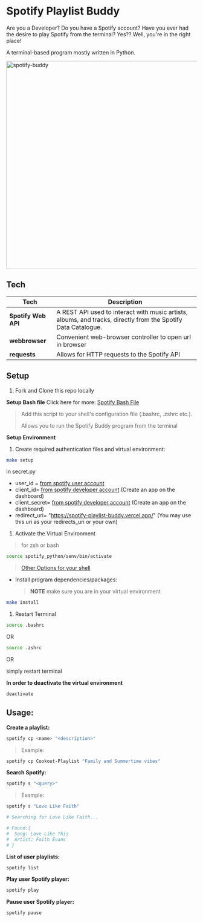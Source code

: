 # Spotify Playlist Buddy

Are you a Developer? Do you have a Spotify account? Have you ever had the desire to play Spotify from the terminal? Yes?? Well, you're in the right place!

A terminal-based program mostly written in Python.

<img src="https://media.giphy.com/media/WjQYG5UBbdtcRzscAC/giphy.gif" width="550px" alt="spotify-buddy"/>

## Tech

| Tech             | Description                                                                                                   |
| ------------------- | ------------------------------------------------------------------------------------------------------------- |
| **Spotify Web API** | A REST API used to interact with music artists, albums, and tracks, directly from the Spotify Data Catalogue. |
| **webbrowser**      | Convenient web-browser controller to open url in browser                                                                            |
| **requests** | Allows for HTTP requests to the Spotify API |

## Setup

1. Fork and Clone this repo locally

**Setup Bash file**
Click here for more: [Spotify Bash File](https://github.com/StefonSimmons/spotify_bash_file)

> Add this script to your shell's configuration file (.bashrc, .zshrc etc.).
>
> Allows you to run the Spotify Buddy program from the terminal

**Setup Environment**

1. Create required authentication files and virtual environment:

```bash
make setup
```
in secret.py
- user_id = [from spotify user account](https://www.spotify.com/)
- client_id= [from spotify developer account](https://developer.spotify.com/dashboard/login) (Create an app on the dashboard)
- client_secret= [from spotify developer account](https://developer.spotify.com/dashboard/login) (Create an app on the dashboard)
- redirect_uri= "https://spotify-playlist-buddy.vercel.app/" (You may use this uri as your redirects_uri or your own)

1. Activate the Virtual Environment
  > for zsh or bash

```bash
source spotify_python/senv/bin/activate
```
  > [Other Options for your shell](https://docs.python.org/3/library/venv.html#module-venv)

- Install program dependencies/packages:
  > **NOTE** make sure you are in your virtual environment

```bash
make install
```

1. Restart Terminal
```bash
source .bashrc
```
OR
```bash
source .zshrc
``` 
OR

simply restart terminal


**In order to deactivate the virtual environment**

```bash
deactivate
```

## Usage:

**Create a playlist:**

```bash
spotify cp <name> "<description>"
```

> Example:

```bash
spotify cp Cookout-Playlist "Family and Summertime vibes"
```

**Search Spotify:**

```bash
spotify s "<query>"
```

> Example:

```bash
spotify s "Love Like Faith"

# Searching for Love Like Faith...

# Found:{
#  Song: Love Like This
#  Artist: Faith Evans
# }
```

**List of user playlists:**

```bash
spotify list
```

**Play user Spotify player:**

```bash
spotify play
```

**Pause user Spotify player:**

```bash
spotify pause
```
